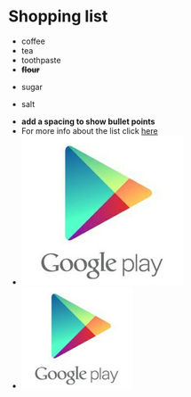 # Shopping list
* coffee
* tea
* toothpaste
* **~~flour~~**
+ sugar
- salt
* **add a spacing to show bullet points**
* For more info about the list click [here](https://emojipedia.org/wavy-dash/)
* ![alt text](google-play-store-icon.jpg)
* <img src="google-play-store-icon.jpg" width="200" hieght="400"/>
